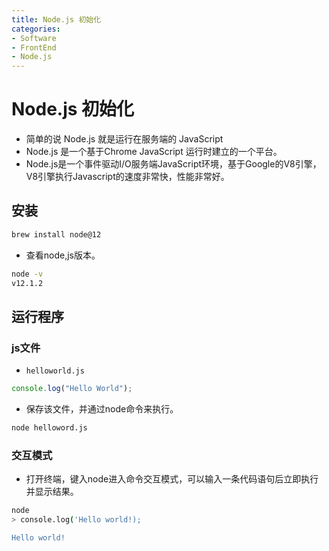 ```yaml
---
title: Node.js 初始化
categories:
- Software
- FrontEnd
- Node.js
---
```

# Node.js 初始化

- 简单的说 Node.js 就是运行在服务端的 JavaScript
- Node.js 是一个基于Chrome JavaScript 运行时建立的一个平台。
- Node.js是一个事件驱动I/O服务端JavaScript环境，基于Google的V8引擎，V8引擎执行Javascript的速度非常快，性能非常好。

## 安装

```bash
brew install node@12
```

- 查看node,js版本。

```bash
node -v
v12.1.2
```

## 运行程序

### js文件

- `helloworld.js`

```js
console.log("Hello World");
```

- 保存该文件，并通过node命令来执行。

```bash
node helloword.js
```

### 交互模式

- 打开终端，键入node进入命令交互模式，可以输入一条代码语句后立即执行并显示结果。

```bash
node
> console.log('Hello world!);

Hello world!
```



